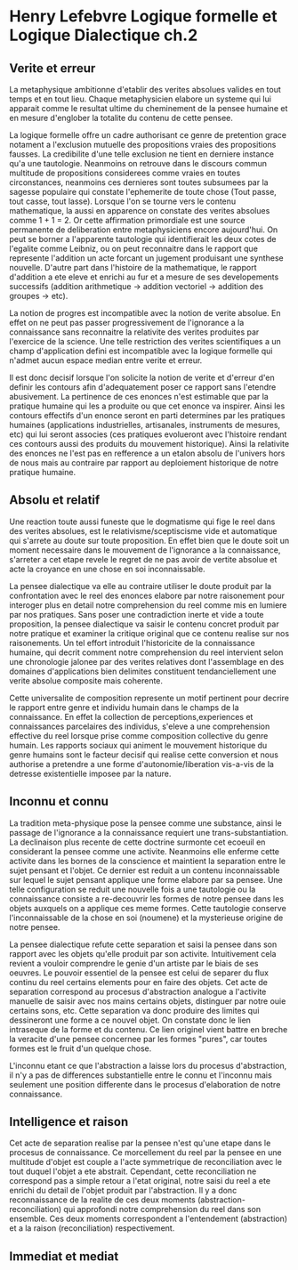 # Henry Lefebvre Logique formelle et Logique Dialectique ch.2
## Verite et erreur
La metaphysique ambitionne d'etablir des verites absolues valides en tout temps et en tout lieu. Chaque metaphysicien elabore un systeme qui lui apparait comme le resultat ultime du cheminement de la pensee humaine et en mesure d'englober la totalite du contenu de cette pensee. 

La logique formelle offre un cadre authorisant ce genre de pretention grace notament a l'exclusion mutuelle des propositions vraies des propositions fausses. La credibilite d'une telle exclusion ne tient en derniere instance qu'a une tautologie. Neanmoins on retrouve dans le discours commun multitude de propositions considerees comme vraies en toutes circonstances, neanmoins ces dernieres sont toutes subsumees par la sagesse populaire qui constate l'ephemerite de toute chose (Tout passe, tout casse, tout lasse). 
Lorsque l'on se tourne vers le contenu mathematique, la aussi en apparence on constate des verites absolues comme 1 + 1 = 2. Or cette affirmation primordiale est une source permanente de deliberation entre metaphysiciens encore aujourd'hui. On peut se borner a l'apparente tautologie qui identifierait les deux cotes de l'egalite comme Leibniz, ou on peut reconnaitre dans le rapport que represente l'addition un acte forcant un jugement produisant une synthese nouvelle. D'autre part dans l'histoire de la mathematique, le rapport d'addition a ete eleve et enrichi au fur et a mesure de ses developements successifs (addition arithmetique -> addition vectoriel -> addition des groupes -> etc).

La notion de progres est incompatible avec la notion de verite absolue. En effet on ne peut pas passer progressivement de l'ignorance a la connaissance sans reconnaitre la relativite des verites produites par l'exercice de la science. Une telle restriction des verites scientifiques a un champ d'application defini est incompatible avec la logique formelle qui n'admet aucun espace median entre verite et erreur. 

Il est donc decisif lorsque l'on solicite la notion de verite et d'erreur d'en definir les contours afin d'adequatement poser ce rapport sans l'etendre abusivement. La pertinence de ces enonces n'est estimable que par la pratique humaine qui les a produite ou que cet enonce va inspirer. Ainsi les contours effectifs d'un enonce seront en parti determines par les pratiques humaines (applications industrielles, artisanales, instruments de mesures, etc) qui lui seront associes (ces pratiques evolueront avec l'histoire rendant ces contours aussi des produits du mouvement historique). Ainsi la relativite des enonces ne l'est pas en refference a un etalon absolu de l'univers hors de nous mais au contraire par rapport au deploiement historique de notre pratique humaine.

## Absolu et relatif
Une reaction toute aussi funeste que le dogmatisme qui fige le reel dans des verites absolues, est le relativisme/sceptiscisme vide et automatique qui s'arrete au doute sur toute proposition. En effet bien que le doute soit un moment necessaire dans le mouvement de l'ignorance a la connaissance, s'arreter a cet etape revele le regret de ne pas avoir de vertite absolue et acte la croyance en une chose en soi inconnaissable. 

La pensee dialectique va elle au contraire utiliser le doute produit par la confrontation avec le reel des enonces elabore par notre raisonement pour interoger plus en detail notre comprehension du reel comme mis en lumiere par nos pratiques. Sans poser une contradiction inerte et vide a toute proposition, la pensee dialectique va saisir le contenu concret produit par notre pratique et examiner la critique original que ce contenu realise sur nos raisonements. 
Un tel effort introduit l'historicite de la connaissance humaine, qui decrit comment notre comprehension du reel intervient selon une chronologie jalonee par des verites relatives dont l'assemblage en des domaines d'applications bien delimites constituent tendanciellement une verite absolue composite mais coherente.

Cette universalite de composition represente un motif pertinent pour decrire le rapport entre genre et individu humain dans le champs de la connaissance. En effet la collection de perceptions,experiences et connaissances parcelaires des individus, s'eleve a une comprehension effective du reel lorsque prise comme composition collective du genre humain. Les rapports sociaux qui animent le mouvement historique du genre humains sont le facteur decisif qui realise cette conversion et nous authorise a pretendre a une forme d'autonomie/liberation vis-a-vis de la detresse existentielle imposee par la nature.

## Inconnu et connu
La tradition meta-physique pose la pensee comme une substance, ainsi le passage de l'ignorance a la connaissance requiert une trans-substantiation. La declinaison plus recente de cette doctrine surmonte cet ecoeuil en considerant la pensee comme une activite. Neanmoins elle enferme cette activite dans les bornes de la conscience et maintient la separation entre le sujet pensant et l'objet. Ce dernier est reduit a un contenu inconnaissable sur lequel le sujet pensant applique une forme elabore par sa pensee. Une telle configuration se reduit une nouvelle fois a une tautologie ou la connaissance consiste a re-decouvrir les formes de notre pensee dans les objets auxquels on a applique ces meme formes. Cette tautologie conserve l'inconnaissable de la chose en soi (noumene) et la mysterieuse origine de notre pensee.

La pensee dialectique refute cette separation et saisi la pensee dans son rapport avec les objets qu'elle produit par son activite. Intuitivement cela revient a vouloir comprendre le genie d'un artiste par le biais de ses oeuvres. Le pouvoir essentiel de la pensee est celui de separer du flux continu du reel certains elements pour en faire des objets. Cet acte de separation correspond au procesus d'abstraction analogue a l'activite manuelle de saisir avec nos mains certains objets, distinguer par notre ouie certains sons, etc. Cette separation va donc produire des limites qui dessineront une forme a ce nouvel objet. On constate donc le lien intraseque de la forme et du contenu. Ce lien originel vient battre en breche la veracite d'une pensee concernee par les formes "pures", car toutes formes est le fruit d'un quelque chose.

L'inconnu etant ce que l'abstraction a laisse lors du procesus d'abstraction, il n'y a pas de differences substantielle entre le connu et l'inconnu mais seulement une position differente dans le procesus d'elaboration de notre connaissance.

## Intelligence et raison
Cet acte de separation realise par la pensee n'est qu'une etape dans le procesus de connaissance. Ce morcellement du reel par la pensee en une multitude d'objet est couple a l'acte symmetrique de reconciliation avec le tout duquel l'objet a ete abstrait. Cependant, cette reconciliation ne correspond pas a simple retour a l'etat original, notre saisi du reel a ete enrichi du detail de l'objet produit par l'abstraction. Il y a donc reconnaissance de la realite de ces deux moments (abstraction-reconciliation) qui approfondi notre comprehension du reel dans son ensemble. Ces deux moments correspondent a l'entendement (abstraction) et a la raison (reconciliation) respectivement.

## Immediat et mediat
